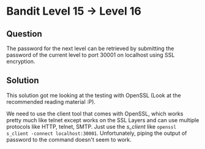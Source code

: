 # Bandit Level 15 -> Level 16


## Question
The password for the next level can be retrieved by submitting the password of the current level to port 30001 on localhost using SSL encryption.


## Solution
This solution got me looking at the testing with OpenSSL (Look at the recommended reading material :P).

We need to use the client tool that comes with OpenSSL, which works pretty much like telnet except works on the SSL Layers and can use multiple protocols like HTTP, telnet, SMTP.
Just use the <i>s_client</i> like `openssl s_client -connect localhost:30001`.
Unfortunately, piping the output of password to the command doesn't seem to work.
